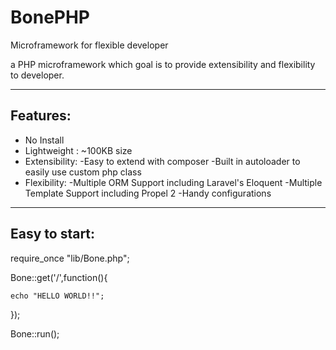 # BonePHP
Microframework for flexible developer

a PHP microframework which goal is to provide extensibility and flexibility to developer.

--------------------
Features:
--------------------
* No Install
* Lightweight : ~100KB size
* Extensibility:
   -Easy to extend with composer
   -Built in autoloader to easily use custom php class
* Flexibility:
   -Multiple ORM Support including Laravel's Eloquent
   -Multiple Template Support including Propel 2
   -Handy configurations
   
--------------------
Easy to start:
--------------------
require_once "lib/Bone.php";

Bone::get('/',function(){

	echo "HELLO WORLD!!";

});

Bone::run();

